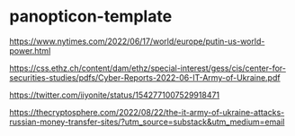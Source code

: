 # panopticon-template

https://www.nytimes.com/2022/06/17/world/europe/putin-us-world-power.html

https://css.ethz.ch/content/dam/ethz/special-interest/gess/cis/center-for-securities-studies/pdfs/Cyber-Reports-2022-06-IT-Army-of-Ukraine.pdf

https://twitter.com/iiyonite/status/1542771007529918471

https://thecryptosphere.com/2022/08/22/the-it-army-of-ukraine-attacks-russian-money-transfer-sites/?utm_source=substack&utm_medium=email
